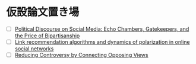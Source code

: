 # 仮設論文置き場

 - [ ] [Political Discourse on Social Media: Echo Chambers, Gatekeepers, and the Price of Bipartisanship](https://dl.acm.org/doi/abs/10.1145/3178876.3186139)
 - [ ] [Link recommendation algorithms and dynamics of polarization in online social networks](https://www.pnas.org/doi/full/10.1073/pnas.210214111)
 - [ ] [Reducing Controversy by Connecting Opposing Views](https://dl.acm.org/doi/abs/10.1145/3018661.3018703)
